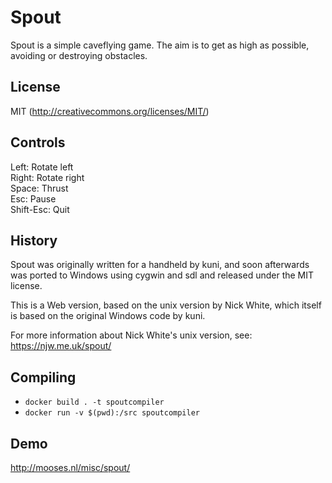 Spout
=====

Spout is a simple caveflying game. The aim is to get as high as
possible, avoiding or destroying obstacles.

License
-------
MIT (http://creativecommons.org/licenses/MIT/)

Controls
--------

Left:      Rotate left  
Right:     Rotate right  
Space:     Thrust  
Esc:       Pause  
Shift-Esc: Quit

History
-------

Spout was originally written for a handheld by kuni, and soon
afterwards was ported to Windows using cygwin and sdl and released
under the MIT license.

This is a Web version, based on the unix version by Nick White,
which itself is based on the original Windows code by kuni.

For more information about Nick White's unix version, see:
https://njw.me.uk/spout/

Compiling
---------
* `docker build . -t spoutcompiler`
* `docker run -v $(pwd):/src spoutcompiler`

Demo
----
http://mooses.nl/misc/spout/